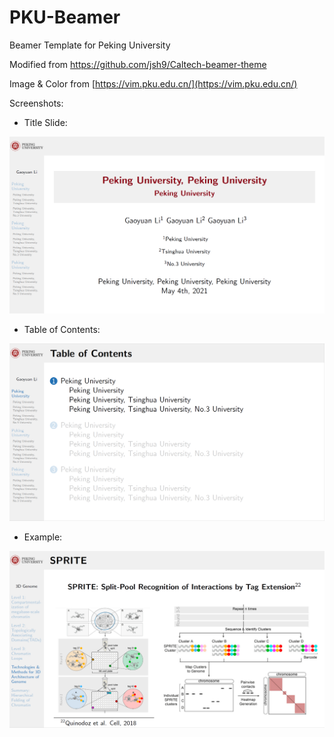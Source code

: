 # PKU-Beamer
Beamer Template for Peking University

Modified from https://github.com/jsh9/Caltech-beamer-theme

Image & Color from [https://vim.pku.edu.cn/](https://vim.pku.edu.cn/)

Screenshots: 

- Title Slide:

![screenshot1](./screenshots/screenshot1.png)

- Table of Contents:

![screenshot2](./screenshots/screenshot2.png)

- Example:

![screenshot3](./screenshots/screenshot3.png)


